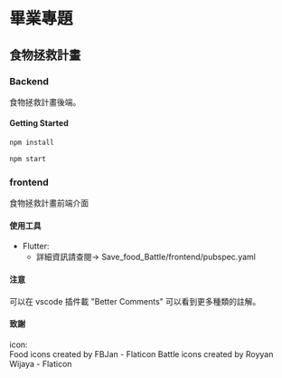 # 畢業專題

## 食物拯救計畫

### Backend

食物拯救計畫後端。

#### Getting Started

```bash
npm install

npm start
```

### frontend

食物拯救計畫前端介面

#### 使用工具

- Flutter:
  - 詳細資訊請查閱-> Save_food_Battle/frontend/pubspec.yaml

#### 注意

可以在 vscode 插件載 "Better Comments" 可以看到更多種類的註解。

#### 致謝

icon:  
  Food icons created by FBJan - Flaticon
  Battle icons created by Royyan Wijaya - Flaticon
